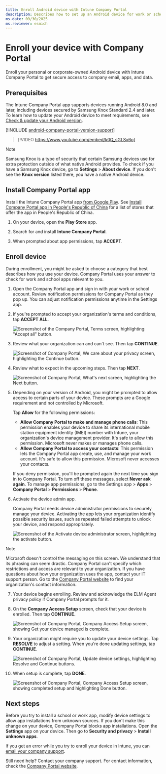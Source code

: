 ```yaml
---
title: Enroll Android device with Intune Company Portal
description: Describes how to set up an Android device for work or school with the Company Portal app.
ms.date: 09/30/2025
ms.reviewer: esmich
---
```


# Enroll your device with Company Portal
Enroll your personal or corporate-owned Android device with Intune Company Portal to get secure access to company email, apps, and data.

## Prerequisites
The Intune Company Portal app supports devices running Android 8.0 and later, including devices secured by Samsung Knox Standard 2.4 and later. To learn how to update your Android device to meet requirements, see [Check & update your Android version](https://support.google.com/android/answer/7680439).

[!INCLUDE [android-company-portal-version-support](../includes/android-company-portal-version-support.md)]

> [!VIDEO https://www.youtube.com/embed/k0Q_sGLSx6o]

> [!NOTE]
> Samsung Knox is a type of security that certain Samsung devices use for extra protection outside of what native Android provides. To check if you have a Samsung Knox device, go to **Settings** > **About device**. If you don't see the **Knox version** listed there, you have a native Android device.

## Install Company Portal app
Install the Intune Company Portal app [from Google Play](https://play.google.com/store/apps/details?id=com.microsoft.windowsintune.companyportal). See [Install Company Portal app in People's Republic of China](install-company-portal-android-china.md) for a list of stores that offer the app in People's Republic of China.

1. On your device, open the **Play Store** app.

2. Search for and install **Intune Company Portal**.

3. When prompted about app permissions, tap **ACCEPT**.

## Enroll device
During enrollment, you might be asked to choose a category that best describes how you use your device. Company Portal uses your answer to check for work and school apps relevant to you.

1. Open the Company Portal app and sign in with your work or school account. Review notification permissions for Company Portal as they pop up. You can adjust notification permissions anytime in the Settings app.

2. If you're prompted to accept your organization's terms and conditions, tap **ACCEPT ALL**.

   ![Screenshot of the Company Portal, Terms screen, highlighting "Accept all" button.](./media/enroll-device-android-company-portal/accept-terms-1911.png)


3. Review what your organization can and can't see. Then tap **CONTINUE**.


    ![Screenshot of Company Portal, We care about your privacy screen, highlighting the Continue button.](./media/enroll-device-android-company-portal/android-privacy-screen-1911.png)

4. Review what to expect in the upcoming steps. Then tap **NEXT**.

    ![Screenshot of Company Portal, What's next screen, highlighting the Next button.](./media/enroll-device-android-company-portal/android-whats-next-1911.png)


5. Depending on your version of Android, you might be prompted to allow access to certain parts of your device. These prompts are a Google requirement and not controlled by Microsoft.

    Tap **Allow** for the following permissions:
    * **Allow Company Portal to make and manage phone calls**: This permission enables your device to share its international mobile station equipment identity (IMEI) number with Intune, your organization's device management provider. It's safe to allow this permission. Microsoft never makes or manages phone calls.
    * **Allow Company Portal to access your contacts**: This permission lets the Company Portal app create, use, and manage your work account. It's safe to allow this permission. Microsoft never accesses your contacts.

    If you deny permission, you'll be prompted again the next time you sign in to Company Portal. To turn off these messages, select **Never ask again**. To manage app permissions, go to the Settings app > **Apps** > **Company Portal** > **Permissions** > **Phone**.

6. Activate the device admin app.

    Company Portal needs device administrator permissions to securely manage your device. Activating the app lets your organization identify possible security issues, such as repeated failed attempts to unlock your device, and respond appropriately.

    ![Screenshot of the Activate device administrator screen, highlighting the activate button.](./media/enroll-device-android-company-portal/activate-device-administrator-1911.png)

> [!NOTE]
> Microsoft doesn't control the messaging on this screen. We understand that its phrasing can seem drastic. Company Portal can't specify which restrictions and access are relevant to your organization. If you have questions about how your organization uses the app, contact your IT support person. Go to the [Company Portal website](https://go.microsoft.com/fwlink/?linkid=2010980) to find your organization's contact information.


7. Your device begins enrolling. Review and acknowledge the ELM Agent privacy policy if Company Portal prompts for it.

8. On the **Company Access Setup** screen, check that your device is enrolled. Then tap **CONTINUE**.

    ![Screenshot of Company Portal, Company Access Setup screen, showing Get your device managed is complete.](./media/enroll-device-android-company-portal/update-settings-1911.png)

9. Your organization might require you to update your device settings. Tap **RESOLVE** to adjust a setting. When you're done updating settings, tap **CONTINUE**.

   ![Screenshot of Company Portal, Update device settings, highlighting Resolve and Continue buttons.](./media/enroll-device-android-company-portal/resolve-settings-1911.png)

10. When setup is complete, tap **DONE**.

    ![Screenshot of Company Portal, Company Access Setup screen, showing completed setup and highlighting Done button.](./media/enroll-device-android-company-portal/android-enrollment-done-1911.png)

## Next steps

Before you try to install a school or work app, modify device settings to allow app installations from unknown sources. If you don't make this change on your device, Company Portal blocks app installations. Open the **Settings** app on your device. Then go to **Security and privacy** > **Install unknown apps**.

If you get an error while you try to enroll your device in Intune, you can [email your company support](send-logs-to-your-it-admin-by-email-android.md).

Still need help? Contact your company support. For contact information, check the [Company Portal website](https://go.microsoft.com/fwlink/?linkid=2010980).
